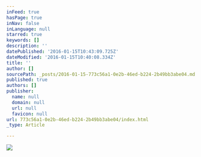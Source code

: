 ```yaml
---
inFeed: true
hasPage: true
inNav: false
inLanguage: null
starred: true
keywords: []
description: ''
datePublished: '2016-01-15T10:43:09.725Z'
dateModified: '2016-01-15T10:40:08.334Z'
title: ''
author: []
sourcePath: _posts/2016-01-15-773c56a1-0e2b-46ed-b224-2b49bb3abe04.md
published: true
authors: []
publisher:
  name: null
  domain: null
  url: null
  favicon: null
url: 773c56a1-0e2b-46ed-b224-2b49bb3abe04/index.html
_type: Article

---
```

![](https://the-grid-user-content.s3-us-west-2.amazonaws.com/852a17f3-d14b-4e1e-a1c8-55e666744a64.JPG)